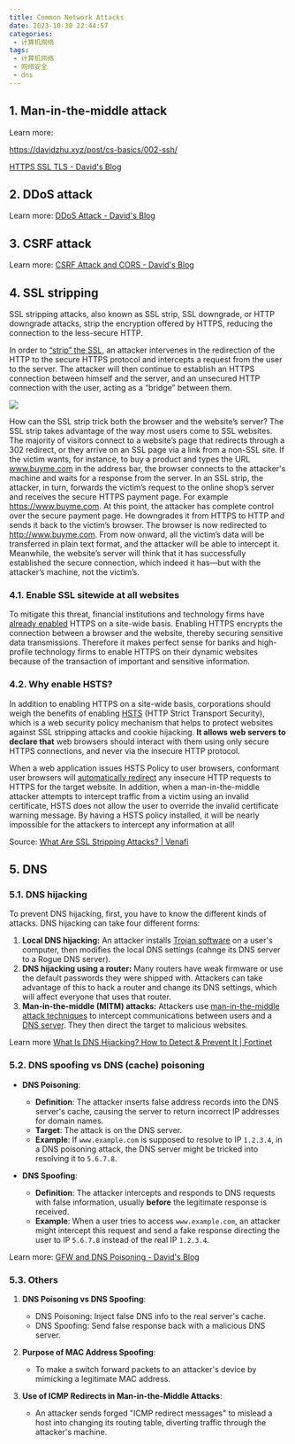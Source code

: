 ```yaml
---
title: Common Network Attacks
date: 2023-10-30 22:44:57
categories:
 - 计算机网络
tags:
 - 计算机网络
 - 网络安全
 - dns
---
```


## 1. Man-in-the-middle attack

Learn more: 

https://davidzhu.xyz/post/cs-basics/002-ssh/

[HTTPS SSL TLS - David's Blog](https://davidzhu.xyz/post/cs-basics/003-ssl-secure-communication/#4-details-in-tls-handshake---avoid-man-in-middle-attack)

## 2. DDoS attack

Learn more: [DDoS Attack - David's Blog](https://davidzhu.xyz/post/networking/004-ddos-attack/)

## 3. CSRF attack

Learn more: [CSRF Attack and CORS - David's Blog](https://davidzhu.xyz/post/http/007-csrf-attack/)

## 4. SSL stripping 

SSL stripping attacks, also known as SSL strip, SSL downgrade, or HTTP downgrade attacks, strip the encryption offered by HTTPS, reducing the connection to the less-secure HTTP. 

In order to [“strip” the SSL](https://avicoder.me/2016/02/22/SSLstrip-for-newbies/), an attacker intervenes in the redirection of the HTTP to the secure HTTPS protocol and intercepts a request from the user to the server. The attacker will then continue to establish an HTTPS connection between himself and the server, and an unsecured HTTP connection with the user, acting as a “bridge” between them.

![](https://pub-2a6758f3b2d64ef5bb71ba1601101d35.r2.dev/blogs/2025/01/b0158611a93323eae52c342681549a60.png)

How can the SSL strip trick both the browser and the website’s server? The SSL strip takes advantage of the way most users come to SSL websites. The majority of visitors connect to a website’s page that redirects through a 302 redirect, or they arrive on an SSL page via a link from a non-SSL site. If the victim wants, for instance, to buy a product and types the URL www.buyme.com in the address bar, the browser connects to the attacker's machine and waits for a response from the server. In an SSL strip, the attacker, in turn, forwards the victim’s request to the online shop’s server and receives the secure HTTPS payment page. For example https://www.buyme.com. At this point, the attacker has complete control over the secure payment page. He downgrades it from HTTPS to HTTP and sends it back to the victim’s browser. The browser is now redirected to http://www.buyme.com. From now onward, all the victim’s data will be transferred in plain text format, and the attacker will be able to intercept it. Meanwhile, the website’s server will think that it has successfully established the secure connection, which indeed it has—but with the attacker’s machine, not the victim’s.

### 4.1. Enable SSL sitewide at all websites

To mitigate this threat, financial institutions and technology firms have [already enabled](https://venafi.com/blog/https-should-be-implemented-everywhereincluding-static-websites/) HTTPS on a site-wide basis. Enabling HTTPS encrypts the connection between a browser and the website, thereby securing sensitive data transmissions. Therefore it makes perfect sense for banks and high-profile technology firms to enable HTTPS on their dynamic websites because of the transaction of important and sensitive information.

### 4.2. Why enable HSTS?

In addition to enabling HTTPS on a site-wide basis, corporations should weigh the benefits of enabling [HSTS](https://www.globalsign.com/en/blog/what-is-hsts-and-how-do-i-use-it/) (HTTP Strict Transport Security), which is a web security policy mechanism that helps to protect websites against SSL stripping attacks and cookie hijacking. **It allows** **web servers to declare that** web browsers should interact with them using only secure HTTPS connections, and never via the insecure HTTP protocol.

When a web application issues HSTS Policy to user browsers, conformant user browsers will [automatically redirect](https://www.owasp.org/index.php/HTTP_Strict_Transport_Security_Cheat_Sheet) any insecure HTTP requests to HTTPS for the target website. In addition, when a man-in-the-middle attacker attempts to intercept traffic from a victim using an invalid certificate, HSTS does not allow the user to override the invalid certificate warning message. By having a HSTS policy installed, it will be nearly impossible for the attackers to intercept any information at all!

Source: [What Are SSL Stripping Attacks? | Venafi](https://venafi.com/blog/what-are-ssl-stripping-attacks/)

## 5. DNS 

### 5.1. DNS hijacking

To prevent DNS hijacking, first, you have to know the different kinds of attacks. DNS hijacking can take four different forms:

1. **Local DNS hijacking:** An attacker installs [Trojan software](https://www.fortinet.com/resources/cyberglossary/trojan-horse-virus) on a user's computer, then modifies the local DNS settings (cahnge its DNS server to a Rogue DNS server). 
2. **DNS hijacking using a router:** Many routers have weak firmware or use the default passwords they were shipped with. Attackers can take advantage of this to hack a router and change its DNS settings, which will affect everyone that uses that router. 
3. **Man-in-the-middle (MITM) attacks:** Attackers use [man-in-the-middle attack techniques](https://www.fortinet.com/resources/cyberglossary/man-in-the-middle-attack) to intercept communications between users and a [DNS server](https://www.fortinet.com/resources/cyberglossary/dynamic-dns). They then direct the target to malicious websites. 


Learn more [What Is DNS Hijacking? How to Detect & Prevent It | Fortinet](https://www.fortinet.com/resources/cyberglossary/dns-hijacking)

### 5.2. DNS spoofing vs DNS (cache) poisoning

- **DNS Poisoning**: 
   - **Definition**: The attacker inserts false address records into the DNS server's cache, causing the server to return incorrect IP addresses for domain names.
   - **Target**: The attack is on the DNS server.
   - **Example**: If `www.example.com` is supposed to resolve to IP `1.2.3.4`, in a DNS poisoning attack, the DNS server might be tricked into resolving it to `5.6.7.8`.

- **DNS Spoofing**:
   - **Definition**: The attacker intercepts and responds to DNS requests with false information, usually **before** the legitimate response is received.
   - **Example**: When a user tries to access `www.example.com`, an attacker might intercept this request and send a fake response directing the user to IP `5.6.7.8` instead of the real IP `1.2.3.4`.

Learn more: [GFW and DNS Poisoning - David's Blog](https://davidzhu.xyz/post/networking/005-gfw-dns/)

### 5.3. Others

1. **DNS Poisoning vs DNS Spoofing**:
   - DNS Poisoning: Inject false DNS info to the real server's cache.
   - DNS Spoofing: Send false response back with a malicious DNS server.

2. **Purpose of MAC Address Spoofing**:
   - To make a switch forward packets to an attacker's device by mimicking a legitimate MAC address.

3. **Use of ICMP Redirects in Man-in-the-Middle Attacks**:
   - An attacker sends forged "ICMP redirect messages" to mislead a host into changing its routing table, diverting traffic through the attacker's machine.


